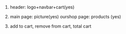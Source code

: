 1.  header:
logo+navbar+cart(yes)

2. main page: picture(yes)
 ourshop page: products (yes)

3. add to cart, remove  from cart, total cart

